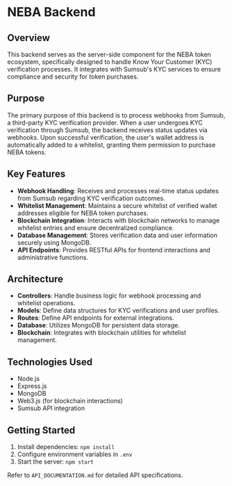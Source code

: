 # NEBA Backend

## Overview

This backend serves as the server-side component for the NEBA token ecosystem, specifically designed to handle Know Your Customer (KYC) verification processes. It integrates with Sumsub's KYC services to ensure compliance and security for token purchases.

## Purpose

The primary purpose of this backend is to process webhooks from Sumsub, a third-party KYC verification provider. When a user undergoes KYC verification through Sumsub, the backend receives status updates via webhooks. Upon successful verification, the user's wallet address is automatically added to a whitelist, granting them permission to purchase NEBA tokens.

## Key Features

- **Webhook Handling**: Receives and processes real-time status updates from Sumsub regarding KYC verification outcomes.
- **Whitelist Management**: Maintains a secure whitelist of verified wallet addresses eligible for NEBA token purchases.
- **Blockchain Integration**: Interacts with blockchain networks to manage whitelist entries and ensure decentralized compliance.
- **Database Management**: Stores verification data and user information securely using MongoDB.
- **API Endpoints**: Provides RESTful APIs for frontend interactions and administrative functions.

## Architecture

- **Controllers**: Handle business logic for webhook processing and whitelist operations.
- **Models**: Define data structures for KYC verifications and user profiles.
- **Routes**: Define API endpoints for external integrations.
- **Database**: Utilizes MongoDB for persistent data storage.
- **Blockchain**: Integrates with blockchain utilities for whitelist management.

## Technologies Used

- Node.js
- Express.js
- MongoDB
- Web3.js (for blockchain interactions)
- Sumsub API integration

## Getting Started

1. Install dependencies: `npm install`
2. Configure environment variables in `.env`
3. Start the server: `npm start`

Refer to `API_DOCUMENTATION.md` for detailed API specifications.